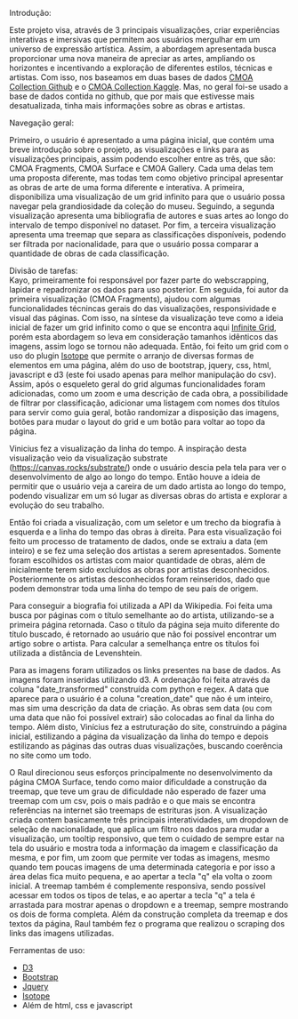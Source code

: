 Introdução:  
  
Este projeto visa, através de 3 principais visualizações, criar experiências interativas e imersivas que permitem aos usuários mergulhar em um universo de expressão artística. Assim, a abordagem apresentada busca proporcionar uma nova maneira de apreciar as artes, ampliando os horizontes e incentivando a exploração de diferentes estilos, técnicas e artistas. Com isso, nos baseamos em duas bases de dados [CMOA Collection Github](https://github.com/cmoa/collection) e o 
[CMOA Collection Kaggle](https://www.kaggle.com/datasets/mfrancis23/carnegie-museum-of-art). Mas, no geral foi-se usado a base de dados contida no github, que por mais que estivesse mais desatualizada, tinha mais informações sobre as obras e artistas.  
  
Navegação geral:  
  
Primeiro, o usuário é apresentado a uma página inicial, que contém uma breve introdução sobre o projeto, as visualizações e links para as visualizações principais, assim podendo escolher entre as três, que são: CMOA Fragments, CMOA Surface e CMOA Gallery. Cada uma delas tem uma proposta diferente, mas todas tem como objetivo principal apresentar as obras de arte de uma forma diferente e interativa. A primeira, disponibiliza uma visualização de um grid infinito para que o usuário possa navegar pela grandiosidade da coleção do museu. Seguindo, a segunda visualização apresenta uma bibliografia de autores e suas artes ao longo do intervalo de tempo disponível no dataset. Por fim, a terceira visualização apresenta uma treemap que separa as classificações disponíveis, podendo ser filtrada por nacionalidade, para que o usuário possa comparar a quantidade de obras de cada classificação. 

Divisão de tarefas:  
Kayo, primeiramente foi responsável por fazer parte do webscrapping, lapidar e repadronizar os dados para uso posterior. Em seguida, foi autor da primeira visualização (CMOA Fragments), ajudou com algumas funcionalidades técnincas gerais do das visualizações, responsividade e visual das páginas. Com isso, na síntese da visualização teve como a ideia inicial de fazer um grid infinito como o que se encontra aqui [Infinite Grid](https://codepen.io/radixzz/pen/eRJKXy), porém esta abordagem so leva em consideração tamanhos idênticos das imagens, assim logo se tornou não adequada. Então, foi feito um grid com o uso do plugin [Isotope](https://isotope.metafizzy.co) que permite o arranjo de diversas formas de elementos em uma página, além do uso de bootstrap, jquery, css, html, javascript e d3 (este foi usado apenas para melhor manipulação do csv). Assim, após o esqueleto geral do grid algumas funcionalidades foram adicionadas, como um zoom e uma descrição de cada obra, a possibilidade de filtrar por classificação, adicionar uma listagem com nomes dos títulos para servir como guia geral, botão randomizar a disposição das imagens, botões para mudar o layout do grid e um botão para voltar ao topo da página.

Vinicius fez a visualização da linha do tempo. A inspiração desta visualização veio da visualização substrate (https://canvas.rocks/substrate/) onde o usuário descia pela tela para ver o desenvolvimento de algo ao longo do tempo. Então houve a ideia de permitir que o usuário veja a careira de um dado artista ao longo do tempo, podendo visualizar em um só lugar as diversas obras do artista e explorar a evolução do seu trabalho.

Então foi criada a visualização, com um seletor e um trecho da biografia à esquerda e a linha do tempo das obras à direita. Para esta visualização foi feito um processo de tratamento de dados, onde se extraiu a data (em inteiro) e se fez uma seleção dos artistas a serem apresentados. Somente foram escolhidos os artistas com maior quantidade de obras, além de inicialmente terem sido excluídos as obras por artistas desconhecidos. Posteriormente os artistas desconhecidos foram reinseridos, dado que podem demonstrar toda uma linha do tempo de seu país de origem.

Para conseguir a biografia foi utilizada a API da Wikipedia. Foi feita uma busca por páginas com o título semelhante ao do artista, utilizando-se a primeira página retornada. Caso o título da página seja muito diferente do título buscado, é retornado ao usuário que não foi possível encontrar um artigo sobre o artista. Para calcular a semelhança entre os títulos foi utilizada a distância de Levenshtein.

Para as imagens foram utilizados os links presentes na base de dados. As imagens foram inseridas utilizando d3. A ordenação foi feita através da coluna "date_transformed" construída com python e regex. A data que aparece para o usuário é a coluna "creation_date" que não é um inteiro, mas sim uma descrição da data de criação. As obras sem data (ou com uma data que não foi possível extrair) são colocadas ao final da linha do tempo. Além disto, Vinícius fez a estruturação do site, construindo a página inicial, estilizando a página da visualização da linha do tempo e depois estilizando as páginas das outras duas visualizações, buscando coerência no site como um todo.

 
O Raul direcionou seus esforços principalmente no desenvolvimento da página CMOA Surface, tendo como maior dificuldade a construção da treemap, que teve um grau de dificuldade não esperado de fazer uma treemap com um csv, pois o mais padrão e o que mais se encontra referências na internet são treemaps de estrituras json. A visualização criada contem basicamente três principais interatividades, um dropdown de seleção de nacionalidade, que aplica um filtro nos dados para mudar a visualização, um tooltip responsivo, que tem o cuidado de sempre estar na tela do usuário e mostra toda a informação da imagem e classificação da mesma, e por fim, um zoom que permite ver todas as imagens, mesmo quando tem poucas imagens de uma determinada categoria e por isso a área delas fica muito pequena, e ao apertar a tecla "q" ela volta o zoom inicial. A treemap também é complemente responsiva, sendo possível acessar em todos os tipos de telas, e ao apertar a tecla "q" a tela é arrastada para mostrar apenas o dropdown e a treemap, sempre mostrando os dois de forma completa. Além da construção completa da treemap e dos textos da página, Raul também fez o programa que realizou o scraping dos links das imagens utilizadas. 

Ferramentas de uso:  
- [D3](https://d3js.org)
- [Bootstrap](https://getbootstrap.com)
- [Jquery](https://jquery.com)
- [Isotope](https://isotope.metafizzy.co)
- Além de html, css e javascript
